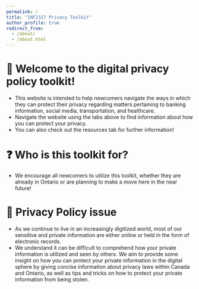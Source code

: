 ```yaml
---
permalink: /
title: "INF2317 Privacy Toolkit"
author_profile: true
redirect_from: 
  - /about/
  - /about.html
---
```


# 👋 Welcome to the digital privacy policy toolkit!
- This website is intended to help newcomers navigate the ways in which they can protect their privacy regarding matters pertaining to banking information, social media, transportation, and healthcare.
- Navigate the website using the tabs above to find information about how you can protect your privacy.
- You can also check out the resources tab for further information!

# ❓ Who is this toolkit for?
- We encourage all newcomers to utilize this toolkit, whether they are already in Ontario or are planning to make a move here in the near future!

# 📱 Privacy Policy issue
- As we continue to live in an increasingly digitized world, most of our sensitive and private information are either online or held in the form of electronic records.
- We understand it can be difficult to comprehend how your private information is utilized and seen by others. We aim to provide some insight on how you can protect your private information in the digital sphere by giving concise information about privacy laws within Canada and Ontario, as well as tips and tricks on how to protect your private information from being stolen.
